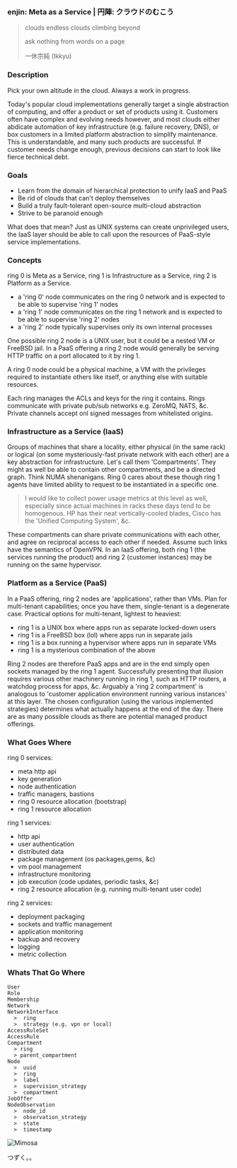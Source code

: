 ### enjin: Meta as a Service | 円陣: クラウドのむこう

> clouds endless clouds climbing beyond
>
> ask nothing from words on a page
>
> 一休宗純 (Ikkyu)

### Description

Pick your own altitude in the cloud. Always a work in progress.

Today's popular cloud implementations generally target a single abstraction of computing, and offer a product or set of products using it. Customers often have complex and evolving needs however, and most clouds either abdicate automation of key infrastructure (e.g. failure recovery, DNS), or box customers in a limited platform abstraction to simplify maintenance. This is understandable, and many such products are successful. If customer needs change enough, previous decisions can start to look like fierce technical debt.

### Goals

* Learn from the domain of hierarchical protection to unify IaaS and PaaS
* Be rid of clouds that can't deploy themselves
* Build a truly fault-tolerant open-source multi-cloud abstraction
* Strive to be paranoid enough

What does that mean? Just as UNIX systems can create unprivileged users, the IaaS layer should be able to call upon the resources of PaaS-style service implementations.

### Concepts

ring 0 is Meta as a Service, ring 1 is Infrastructure as a Service, ring 2 is Platform as a Service.

* a 'ring 0' node communicates on the ring 0 network and is expected to be able to supervise 'ring 1' nodes
* a 'ring 1' node communicates on the ring 1 network and is expected to be able to supervise 'ring 2' nodes
* a 'ring 2' node typically supervises only its own internal processes

One possible ring 2 node is a UNIX user, but it could be a nested VM or FreeBSD jail.
In a PaaS offering a ring 2 node would generally be serving HTTP traffic on a port allocated to it by ring 1.

A ring 0 node could be a physical machine, a VM with the privileges required to instantiate others like itself, or anything else with suitable resources.

Each ring manages the ACLs and keys for the ring it contains.
Rings communicate with private pub/sub networks e.g. ZeroMQ, NATS, &c.
Private channels accept onl signed messages from whitelisted origins.

### Infrastructure as a Service (IaaS)

Groups of machines that share a locality, either physical (in the same rack) or logical (on some mysteriously-fast private network with each other) are a key abstraction for infrastructure.
Let's call them 'Compartments'. They might as well be able to contain other compartments, and be a directed graph. Think NUMA shenanigans. Ring 0 cares about these though ring 1 agents have limited ability to request to be instantiated in a specific one.

> I would like to collect power usage metrics at this level as well, especially since actual machines in racks these days tend to be homogenous. HP has their neat vertically-cooled blades, Cisco has the 'Unified Computing System', &c.

These compartments can share private communications with each other, and agree on reciprocal access to each other if needed. Assume such links have the semantics of OpenVPN.
In an IaaS offering, both ring 1 (the services running the product) and ring 2 (customer instances) may be running on the same hypervisor.

### Platform as a Service (PaaS)

In a PaaS offering, ring 2 nodes are 'applications', rather than VMs.
Plan for multi-tenant capabilities; once you have them, single-tenant is a degenerate case.
Practical options for multi-tenant, lightest to heaviest:

* ring 1 is a UNIX box where apps run as separate locked-down users
* ring 1 is a FreeBSD box (lol) where apps run in separate jails
* ring 1 is a box running a hypervisor where apps run in separate VMs
* ring 1 is a mysterious combination of the above

Ring 2 nodes are therefore PaaS apps and are in the end simply open sockets managed by the ring 1 agent.
Successfully presenting that illusion requires various other machinery running in ring 1, such as HTTP routers, a watchdog process for apps, &c.
Arguably a 'ring 2 compartment' is analogous to 'customer application environment running various instances' at this layer. The chosen configuration (using the various implemented strategies) determines what actually happens at the end of the day. There are as many possible clouds as there are potential managed product offerings.

### What Goes Where

ring 0 services:

* meta http api
* key generation
* node authentication
* traffic managers, bastions
* ring 0 resource allocation (bootstrap)
* ring 1 resource allocation

ring 1 services:

* http api
* user authentication
* distributed data
* package management (os packages,gems, &c)
* vm pool management
* infrastructure monitoring
* job execution (code updates, periodic tasks, &c)
* ring 2 resource allocation (e.g. running multi-tenant user code)

ring 2 services:

* deployment packaging
* sockets and traffic management
* application monitoring
* backup and recovery
* logging
* metric collection

### Whats That Go Where

    User
    Role
    Membership
    Network
    NetworkInterface
      >  ring
      >  strategy (e.g. vpn or local)
    AccessRuleSet
    AccessRule
    Compartment
      > ring
      > parent_compartment
    Node
      >  uuid
      >  ring
      >  label
      >  supervision_strategy
      >  compartment
    JobOffer
    NodeObservation
      >  node_id
      >  observation_strategy
      >  state
      >  timestamp

![Mimosa](http://farm2.static.flickr.com/1124/909585864_b603258792_m.jpg "Mimosa")

つずく。。

